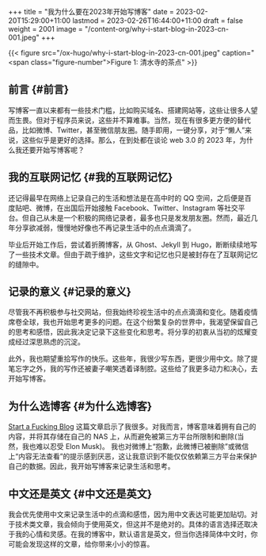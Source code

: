 +++
title = "我为什么要在2023年开始写博客"
date = 2023-02-20T15:29:00+11:00
lastmod = 2023-02-26T16:44:00+11:00
draft = false
weight = 2001
image = "/content-org/why-i-start-blog-in-2023-cn-001.jpeg"
+++

{{< figure src="/ox-hugo/why-i-start-blog-in-2023-cn-001.jpeg" caption="<span class=\"figure-number\">Figure 1: </span>清水寺的茶点" >}}


## 前言 {#前言}

写博客一直以来都有一些技术门槛，比如购买域名、搭建网站等，这些让很多人望而生畏。但对于程序员来说，这些并不算难事。当然，现在有很多更方便的替代品，比如微博、Twitter，甚至微信朋友圈。随手即用，一键分享，对于“懒人”来说，这些似乎是更好的选择。那么，在到处都在谈论 web 3.0 的 2023 年，为什么我还要开始写博客呢？


## 我的互联网记忆 {#我的互联网记忆}

还记得最早在网络上记录自己的生活和想法是在高中时的 QQ 空间，之后便是百度贴吧、微博，在出国后开始接触 Facebook、Twitter、Instagram 等社交平台。但自己从未是一个积极的网络记录者，最多也只是发发朋友圈。然而，最近几年分享欲减弱，慢慢地好像也不再记录生活中的点点滴滴了。

毕业后开始工作后，尝试着折腾博客，从 Ghost、Jekyll 到 Hugo，断断续续地写了一些技术文章。但由于疏于维护，这些文字和记忆也只是被封存在了互联网记忆的缝隙中。


## 记录的意义 {#记录的意义}

尽管我不再积极参与社交网站，但我始终珍视生活中的点点滴滴和变化。随着疫情席卷全球，我也开始思考更多的问题。在这个纷繁复杂的世界中，我渴望保留自己的思考和感悟，因此我决定记录下这些变化和思考。将分享的初衷从当初的炫耀变成经过深思熟虑的沉淀。

此外，我也期望重拾写作的快乐。这些年，我很少写东西，更很少用中文。除了提笔忘字之外，我的写作还被妻子嘲笑透着译制腔。这些给了我更多动力和决心，去开始写博客。


## 为什么选博客 {#为什么选博客}

[Start a Fucking Blog](https://startafuckingblog.com/) 这篇文章启示了我很多。对我而言，博客意味着拥有自己的内容，并将其存储在自己的 NAS 上，从而避免被第三方平台所限制和删除(当然，我也难以忍受 Elon Musk)。 我也对微博上“抱歉，此微博已被删除”或微信上“内容无法查看”的提示感到厌恶，这让我意识到不能仅仅依赖第三方平台来保护自己的数据。因此，我开始写博客来记录生活和思考。


## 中文还是英文 {#中文还是英文}

我会优先使用中文来记录生活中的点滴和感悟，因为用中文表达可能更加贴切。对于技术类文章，我会倾向于使用英文，但这并不是绝对的。具体的语言选择还取决于我的心情和灵感。在我的博客中，默认语言是英文，但当你选择简体中文时，你可能会发现这样的文章，给你带来小小的惊喜。
